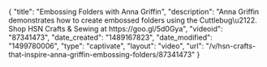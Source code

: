 {
    "title": "Embossing Folders with Anna Griffin",
    "description": "Anna Griffin demonstrates how to create embossed folders using the Cuttlebug\u2122. Shop HSN Crafts & Sewing at https:\/\/goo.gl\/5d0Gya",
    "videoid": "87341473",
    "date_created": "1489167823",
    "date_modified": "1499780006",
    "type": "captivate",
    "layout": "video",
    "url": "\/v\/hsn-crafts-that-inspire-anna-griffin-embossing-folders\/87341473"
}
